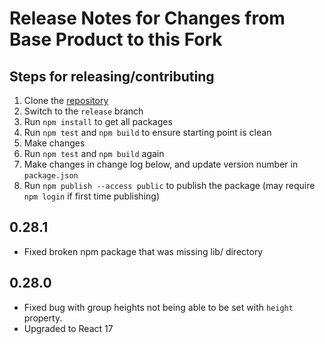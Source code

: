 # Release Notes for Changes from Base Product to this Fork

## Steps for releasing/contributing
1. Clone the [repository](https://github.com/r-zane-spalding/react-calendar-timeline/tree/release)
1. Switch to the `release` branch
1. Run `npm install` to get all packages
1. Run `npm test` and `npm build` to ensure starting point is clean
1. Make changes
1. Run `npm test` and `npm build` again
1. Make changes in change log below, and update version number in `package.json`
1. Run `npm publish --access public` to publish the package (may require `npm login` if first time publishing)

## 0.28.1
* Fixed broken npm package that was missing lib/ directory

## 0.28.0
* Fixed bug with group heights not being able to be set with `height` property.
* Upgraded to React 17
